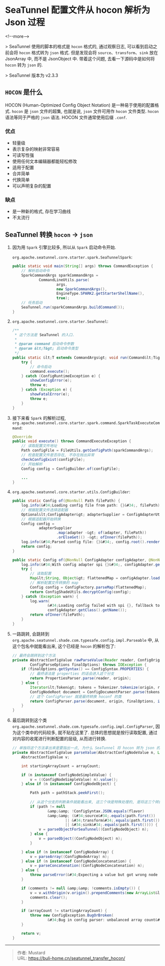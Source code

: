 # SeaTunnel 配置文件从 hocon 解析为 Json 过程


&lt;!--more--&gt;



&gt; SeaTunnel 使用的脚本的格式是 `hocon` 格式的, 通过观察日志, 可以看到启动之前会将 `hocon` 格式转为 `json` 格式. 但是发现会将 `source`、`transform`、`sink` 放在 JsonArray 中, 而不是 JsonObject 中. 带着这个问题, 去看一下源码中是如何将 `hocon` 转为 `json` 的. 

&gt; SeaTunnel 版本为 v2.3.3

## `HOCON` 是什么

HOCON (Human-Optimized Config Object Notation) 是一种易于使用的配置格式. `hocon` 是 `json` 文件的超集, 也就是说, `json` 文件可用作 `hocon` 文件类型. `hocon` 语法等同于严格的 `json` 语法. HOCON 文件通常使用后缀 `.conf`. 

### 优点

* 轻量级
* 表示复杂的映射非常容易
* 可读写性强
* 使用任何文本编辑器都能轻松修改
* 适用于配置
* 合并简单
* 代换简单
* 可以声明复杂的配置

### 缺点

* 是一种新的格式, 存在学习曲线
* 不太流行


## SeaTunnel 转换 `hocon` -&gt; `json`

1. 因为用 `Spark` 引擎比较多, 所以从 `Spark` 启动命令开始. 

	`org.apache.seatunnel.core.starter.spark.SeaTunnelSpark`: 
	```java
	public static void main(String[] args) throws CommandException {
		// 解析启动命令
		SparkCommandArgs sparkCommandArgs =
				CommandLineUtils.parse(
						args,
						new SparkCommandArgs(),
						EngineType.SPARK2.getStarterShellName(),
						true);
		// 任务启动
		SeaTunnel.run(sparkCommandArgs.buildCommand());
	}
	```

2. `org.apache.seatunnel.core.starter.SeaTunnel`: 
	```java
	/**
	 * 这个方法是 SeaTunnel 的入口.
	 *
	 * @param command 启动命令参数
	 * @param &lt;T&gt; 启动命令类型
	 */
	public static &lt;T extends CommandArgs&gt; void run(Command&lt;T&gt; command) throws CommandException {
		try {
			// 命令启动
			command.execute();
		} catch (ConfigRuntimeException e) {
			showConfigError(e);
			throw e;
		} catch (Exception e) {
			showFatalError(e);
			throw e;
		}
	}
	```

3. 接下来看 `Spark` 的解析过程, `org.apache.seatunnel.core.starter.spark.command.SparkTaskExecuteCommand`: 
	```java
	@Override
	public void execute() throws CommandExecuteException {
		// 读取配置文件地址
		Path configFile = FileUtils.getConfigPath(sparkCommandArgs);
		// 检查配置文件是否存在, 不存在抛出异常
		checkConfigExist(configFile);
		// 开始解析
		Config config = ConfigBuilder.of(configFile);
		
		...
	}
	```
	
4. `org.apache.seatunnel.core.starter.utils.ConfigBuilder`:
	```java
	public static Config of(@NonNull Path filePath) {
		log.info(&#34;Loading config file from path: {}&#34;, filePath);
		// 根据配置文件选择适配器
		Optional&lt;ConfigAdapter&gt; adapterSupplier = ConfigAdapterUtils.selectAdapter(filePath);
		// 根据适配器开始转换
		Config config =
				adapterSupplier
						.map(adapter -&gt; of(adapter, filePath))
						.orElseGet(() -&gt; ofInner(filePath));
		log.info(&#34;Parsed config file: {}&#34;, config.root().render(CONFIG_RENDER_OPTIONS));
		return config;
	}
	
	public static Config of(@NonNull ConfigAdapter configAdapter, @NonNull Path filePath) {
		log.info(&#34;With config adapter spi {}&#34;, configAdapter.getClass().getName());
		try {
			// 读取配置
			Map&lt;String, Object&gt; flattenedMap = configAdapter.loadConfig(filePath);
			// 解析配置文件转换的 map
			Config config = ConfigFactory.parseMap(flattenedMap);
			return ConfigShadeUtils.decryptConfig(config);
		} catch (Exception warn) {
			log.warn(
					&#34;Loading config failed with spi {}, fallback to HOCON loader.&#34;,
					configAdapter.getClass().getName());
			return ofInner(filePath);
		}
	}
	```
	
5. 一路跳转, 会跳转到 `org.apache.seatunnel.shade.com.typesafe.config.impl.Parseable` 中, 从这个包名中就能看出来, 这个已经是 `hocon` 的解析包了: 
	```java
	// 最终会跳转到这个方法
	private AbstractConfigValue rawParseValue(Reader reader, ConfigOrigin origin,
			ConfigParseOptions finalOptions) throws IOException {
		if (finalOptions.getSyntax() == ConfigSyntax.PROPERTIES) {
			// 最终语法是 properties 的话会进入这个分支
			return PropertiesParser.parse(reader, origin);
		} else {
			Iterator&lt;Token&gt; tokens = Tokenizer.tokenize(origin, reader, finalOptions.getSyntax());
			ConfigNodeRoot document = ConfigDocumentParser.parse(tokens, origin, finalOptions);
			// 这个 ConfigParser 就是最终转换 hoconf 的类
			return ConfigParser.parse(document, origin, finalOptions, includeContext());
		}
	}	
	```
	
6. 最后跳转到这个类 `org.apache.seatunnel.shade.com.typesafe.config.impl.ConfigParser`, 因为这个类中的代码较多, 就不贴在这里了. 总体的思想就是按行读取配置, 通过对内容的收尾进行判断配置的层级, 从而进行转换. 
	``` java
	// 单独将这个方法拿出来是要指出一点, 为什么 SeaTunnel 将 hocon 转为 json 的时候, source、transform、sink 这三个模块是数组类型, 而不是对象. 如果用通用的 hocon 转 json 方法, 那么不能实现 SeaTunnel 的多源. 
	private AbstractConfigValue parseValue(AbstractConfigNodeValue n, List&lt;String&gt; comments) {
		AbstractConfigValue v;
	
		int startingArrayCount = arrayCount;
	
		if (n instanceof ConfigNodeSimpleValue) {
			v = ((ConfigNodeSimpleValue) n).value();
		} else if (n instanceof ConfigNodeObject) {
	
			Path path = pathStack.peekFirst();
			
			// 从这个分支的判断条件就能看出来, 这三个块是特殊处理的, 是将这三个转换为数组而不是对象
			if (path != null
					&amp;&amp; !ConfigSyntax.JSON.equals(flavor)
					&amp;&amp; (&#34;source&#34;.equals(path.first())
							|| &#34;transform&#34;.equals(path.first())
							|| &#34;sink&#34;.equals(path.first()))) {
				v = parseObjectForSeaTunnel((ConfigNodeObject) n);
			} else {
				v = parseObject((ConfigNodeObject) n);
			}
	
		} else if (n instanceof ConfigNodeArray) {
			v = parseArray((ConfigNodeArray) n);
		} else if (n instanceof ConfigNodeConcatenation) {
			v = parseConcatenation((ConfigNodeConcatenation) n);
		} else {
			throw parseError(&#34;Expecting a value but got wrong node type: &#34; &#43; n.getClass());
		}
	
		if (comments != null &amp;&amp; !comments.isEmpty()) {
			v = v.withOrigin(v.origin().prependComments(new ArrayList&lt;&gt;(comments)));
			comments.clear();
		}
	
		if (arrayCount != startingArrayCount) {
			throw new ConfigException.BugOrBroken(
					&#34;Bug in config parser: unbalanced array count&#34;);
		}
	
		return v;
	}	
	```


---

> 作者: Mustard  
> URL: https://buli-home.cn/seatunnel_transfer_hocon/  

